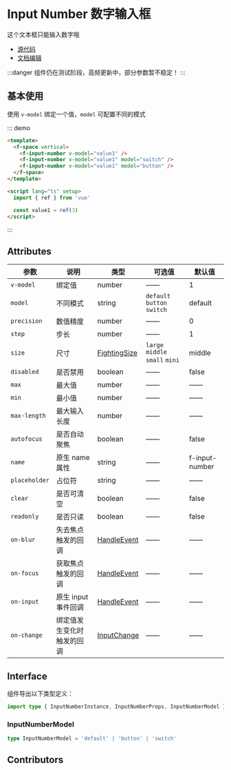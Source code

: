 # Input Number 数字输入框

这个文本框只能输入数字哦

- [源代码](https://github.com/FightingDesign/fighting-design/tree/master/packages/fighting-design/input-number)
- [文档编辑](https://github.com/FightingDesign/fighting-design/blob/master/docs/docs/components/input-number.md)

:::danger
组件仍在测试阶段，高频更新中，部分参数暂不稳定！
:::

## 基本使用

使用 `v-model` 绑定一个值，`model` 可配置不同的模式

::: demo

```html
<template>
  <f-space vertical>
    <f-input-number v-model="value1" />
    <f-input-number v-model="value1" model="switch" />
    <f-input-number v-model="value1" model="button" />
  </f-space>
</template>

<script lang="ts" setup>
  import { ref } from 'vue'

  const value1 = ref(3)
</script>
```

:::

## Attributes

| 参数          | 说明                       | 类型                                                               | 可选值                          | 默认值         |
| ------------- | -------------------------- | ------------------------------------------------------------------ | ------------------------------- | -------------- |
| `v-model`     | 绑定值                     | number                                                             | ——                              | 1              |
| `model`       | 不同模式                   | string                                                             | `default` `button` `switch`     | default        |
| `precision`   | 数值精度                   | number                                                             | ——                              | 0              |
| `step`        | 步长                       | number                                                             | ——                              | 1              |
| `size`        | 尺寸                       | <a href="/components/interface.html#fightingsize">FightingSize</a> | `large` `middle` `small` `mini` | middle         |
| `disabled`    | 是否禁用                   | boolean                                                            | ——                              | false          |
| `max`         | 最大值                     | number                                                             | ——                              | ——             |
| `min`         | 最小值                     | number                                                             | ——                              | ——             |
| `max-length`  | 最大输入长度               | number                                                             | ——                              | ——             |
| `autofocus`   | 是否自动聚焦               | boolean                                                            | ——                              | false          |
| `name`        | 原生 name 属性             | string                                                             | ——                              | f-input-number |
| `placeholder` | 占位符                     | string                                                             | ——                              | ——             |
| `clear`       | 是否可清空                 | boolean                                                            | ——                              | false          |
| `readonly`    | 是否只读                   | boolean                                                            | ——                              | false          |
| `on-blur`     | 失去焦点触发的回调         | <a href="/components/interface.html#handleevent">HandleEvent</a>   | ——                              | ——             |
| `on-focus`    | 获取焦点触发的回调         | <a href="/components/interface.html#handleevent">HandleEvent</a>   | ——                              | ——             |
| `on-input`    | 原生 input 事件回调        | <a href="/components/interface.html#handleevent">HandleEvent</a>   | ——                              | ——             |
| `on-change`   | 绑定值发生变化时触发的回调 | <a href="/components/interface.html#inputchange">InputChange</a>   | ——                              | ——             |

## Interface

组件导出以下类型定义：

```ts
import type { InputNumberInstance, InputNumberProps, InputNumberModel } from 'fighting-design'
```

### InputNumberModel

```ts
type InputNumberModel = 'default' | 'button' | 'switch'
```

## Contributors

<a href="https://github.com/Tyh2001" target="_blank">
  <f-avatar round src="https://avatars.githubusercontent.com/u/73180970?v=4" />
</a>

<a href="https://github.com/unnm" target="_blank">
  <f-avatar round src="https://avatars.githubusercontent.com/u/49176117?v=4" />
</a>

<a href="https://github.com/xluoyu" target="_blank">
  <f-avatar round src="https://avatars.githubusercontent.com/u/36356701?v=4" />
</a>
